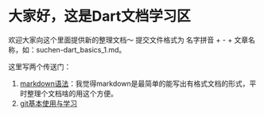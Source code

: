 # 大家好，这是Dart文档学习区

欢迎大家向这个里面提供新的整理文档～
提交文件格式为 名字拼音 + - + 文章名称，如：suchen-dart_basics_1.md。

这里写两个传送门：

1. [markdown语法](https://www.jianshu.com/p/191d1e21f7ed)：我觉得markdown是最简单的能写出有格式文档的形式，平时整理个文档啥的用这个方便。
2. [git基本使用与学习](https://github.com/mandui/Git)